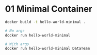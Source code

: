# 01 Minimal Container

```bash
docker build -t hello-world-minimal .
```

```bash
# No args
docker run hello-world-minimal 

# With args
docker run hello-world-minimal DataTeam
```
